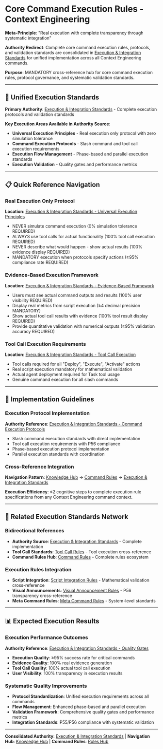 # Core Command Execution Rules - Context Engineering

**Meta-Principle**: "Real execution with complete transparency through systematic integration"

**Authority Redirect**: Complete core command execution rules, protocols, and validation standards are consolidated in [Execution & Integration Standards](./execution-integration-standards.md) for unified implementation across all Context Engineering commands.

**Purpose**: MANDATORY cross-reference hub for core command execution rules, protocol governance, and systematic validation standards.

---

## 🔗 **Unified Execution Standards**

**Primary Authority**: [Execution & Integration Standards](./execution-integration-standards.md) - Complete execution protocols and validation standards

**Key Execution Areas Available in Authority Source**:
- **Universal Execution Principles** - Real execution only protocol with zero simulation tolerance
- **Command Execution Protocols** - Slash command and tool call execution requirements
- **Execution Flow Management** - Phase-based and parallel execution standards
- **Execution Validation** - Quality gates and performance metrics

---

## 📋 **Quick Reference Navigation**

### **Real Execution Only Protocol**
**Location**: [Execution & Integration Standards - Universal Execution Principles](./execution-integration-standards.md#-universal-execution-principles)
- NEVER simulate command execution (0% simulation tolerance REQUIRED)
- ALWAYS use tool calls for actual functionality (100% tool call execution REQUIRED)
- NEVER describe what would happen - show actual results (100% evidence display REQUIRED)
- MANDATORY execution when protocols specify actions (≥95% compliance rate REQUIRED)

### **Evidence-Based Execution Framework**
**Location**: [Execution & Integration Standards - Evidence-Based Framework](./execution-integration-standards.md#evidence-based-execution-framework)
- Users must see actual command outputs and results (100% user visibility REQUIRED)
- Display real metrics from script execution (≥4 decimal precision MANDATORY)
- Show actual tool call results with evidence (100% tool result display REQUIRED)
- Provide quantitative validation with numerical outputs (≥95% validation accuracy REQUIRED)

### **Tool Call Execution Requirements**
**Location**: [Execution & Integration Standards - Tool Call Execution](./execution-integration-standards.md#tool-call-execution-requirements)
- Tool calls required for all "Deploy", "Execute", "Activate" actions
- Real script execution mandatory for mathematical validation
- Actual agent deployment required for Task tool usage
- Genuine command execution for all slash commands

---

## 🎯 **Implementation Guidelines**

### **Execution Protocol Implementation**
**Authority Reference**: [Execution & Integration Standards - Command Execution Protocols](./execution-integration-standards.md#-command-execution-protocols)
- Slash command execution standards with direct implementation
- Tool call execution requirements with P56 compliance
- Phase-based execution protocol implementation
- Parallel execution standards with coordination

### **Cross-Reference Integration**
**Navigation Pattern**: [Knowledge Hub](../README.md) → [Command Rules](../README.md#standards--compliance) → [Execution & Integration Standards](./execution-integration-standards.md)

**Execution Efficiency**: ≤2 cognitive steps to complete execution rule specifications from any Context Engineering command context.

---

## 🔧 **Related Execution Standards Network**

### **Bidirectional References**
- **Authority Source**: [Execution & Integration Standards](./execution-integration-standards.md) - Complete implementation
- **Tool Call Standards**: [Tool Call Rules](./tool-call-rules.md) - Tool execution cross-reference
- **Command Rules Hub**: [Command Rules](./README.md) - Complete rules ecosystem

### **Execution Rules Integration**
- **Script Integration**: [Script Integration Rules](./script-integration-rules.md) - Mathematical validation cross-reference
- **Visual Announcements**: [Visual Announcement Rules](./visual-announcement-rules.md) - P56 transparency cross-reference
- **Meta Command Rules**: [Meta Command Rules](./meta-command-rules.md) - System-level standards

---

## 📊 **Expected Execution Results**

### **Execution Performance Outcomes**
**Authority Reference**: [Execution & Integration Standards - Quality Gates](./execution-integration-standards.md#-execution-validation--quality-gates)
- **Execution Quality**: ≥95% success rate for critical commands
- **Evidence Quality**: 100% real evidence generation
- **Tool Call Quality**: 100% actual tool call execution
- **User Visibility**: 100% transparency in execution results

### **Systematic Quality Improvements**
- **Protocol Standardization**: Unified execution requirements across all commands
- **Flow Management**: Enhanced phase-based and parallel execution
- **Validation Framework**: Comprehensive quality gates and performance metrics
- **Integration Standards**: P55/P56 compliance with systematic validation



---

**Consolidated Authority**: [Execution & Integration Standards](./execution-integration-standards.md) | **Navigation Hub**: [Knowledge Hub](../README.md) | **Command Rules**: [Rules Hub](./README.md)